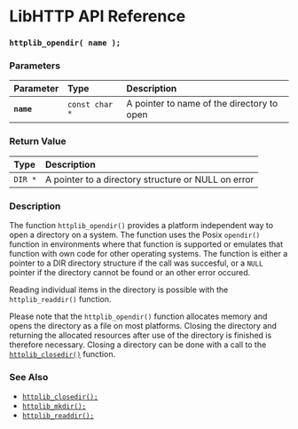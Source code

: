 # LibHTTP API Reference

### `httplib_opendir( name );`

### Parameters

| Parameter | Type | Description |
| :--- | :--- | :--- |
|**`name`**|`const char *`| A pointer to name of the directory to open |

### Return Value

| Type | Description |
| :--- | :--- |
|`DIR *`|A pointer to a directory structure or NULL on error|

### Description

The function `httplib_opendir()` provides a platform independent way to open a directory on a system. The function uses the Posix `opendir()` function in environments where that function is supported or emulates that function with own code for other operating systems. The function is either a pointer to a DIR directory structure if the call was succesful, or a `NULL` pointer if the directory cannot be found or an other error occured.

Reading individual items in the directory is possible with the `httplib_readdir()`  function.

Please note that the `httplib_opendir()` function allocates memory and opens the directory as a file on most platforms. Closing the directory and returning the allocated resources after use of the directory is finished is therefore necessary. Closing a directory can be done with a call to the [`httplib_closedir()`](httplib_closedir.md) function.

### See Also

* [`httplib_closedir();`](httplib_closedir.md)
* [`httplib_mkdir();`](httplib_mkdir.md)
* [`httplib_readdir();`](httplib_readdir.md)
